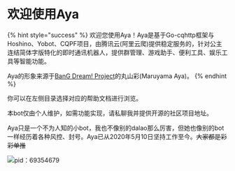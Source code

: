 # 欢迎使用Aya

{% hint style="success" %}
欢迎您使用Aya！Aya是基于Go-cqhttp框架与Hoshino、Yobot、CQPF项目，由腾讯云(阿里云爬)提供稳定服务的，针对公主连结简体字版特化的即时通讯机器人，提供群管理、游戏助手、便利工具、娱乐工具等智能功能。

Aya的形象来源于[BanG Dream! Project](https://zh.moegirl.org.cn/Bangdream)的丸山彩(Maruyama Aya)。
{% endhint %}

你可以在左侧目录选择对应的帮助文档进行浏览。

本bot仅由个人维护，如需功能实现，请私聊我并提供开源的社区项目地址。

Aya只是一个不为人知的小bot，我也不像别的dalao那么厉害，但她也像别的bot一样经历着各种风控、封号。Aya已从2020年5月10日坚持工作至今。~~大家都是彩彩单推~~

![pid：69354679](.gitbook/assets/0OK5PYZ%8\)SICSOMB\~]NVIV.png)
